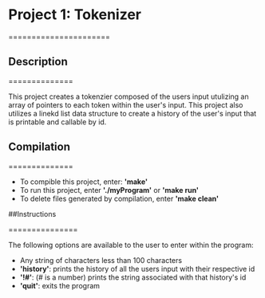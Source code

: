 # Project 1: Tokenizer

======================
## Description

==============

This project creates a tokenzier composed of the users input utulizing an
array of pointers to each token within the user's input. This project also
utilizes a linekd list data structure to create a history of the user's input
that is printable and callable by id.

## Compilation

==============

- To compible this project, enter: **'make'**
- To run this project, enter **'./myProgram'** or **'make run'**
- To delete files generated by compilation, enter **'make clean'**

 ##Instructions

===============

The following options are available to the user to enter within the program:

- Any string of characters less than 100 characters
- **'history'**: prints the history of all the users input with their respective id
- **'!#'**: (# is a number) prints the string associated with that history's id
- **'quit'**: exits the program
